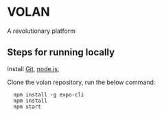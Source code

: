 # VOLAN

A revolutionary platform

## Steps for running locally

Install [Git](http://git-scm.com), [node.js](http://nodejs.org),

Clone the volan repository, run the below command:

      npm install -g expo-cli
      npm install
      npm start
